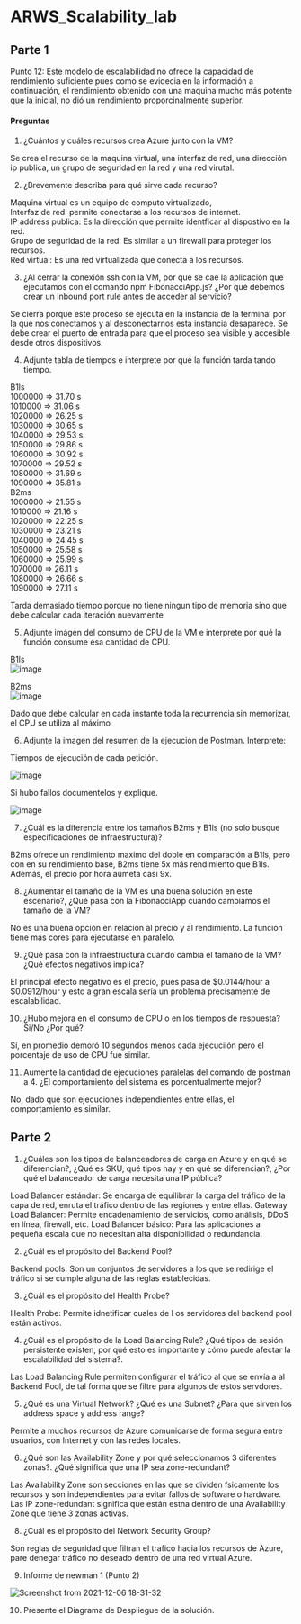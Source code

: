 # ARWS_Scalability_lab

## Parte 1

Punto 12: Este modelo de escalabilidad no ofrece la capacidad de rendimiento suficiente pues como se evidecia en la información a continuación, el rendimiento obtenido con una maquina mucho más potente que la inicial, no dió un rendimiento proporcinalmente superior.

#### Preguntas

1. ¿Cuántos y cuáles recursos crea Azure junto con la VM?

Se crea el recurso de la maquina virtual, una interfaz de red, una dirección ip publica, un grupo de seguridad en la red y una red virutal.

2. ¿Brevemente describa para qué sirve cada recurso?

Maquina virtual es un equipo de computo virtualizado, <br>
Interfaz de red: permite conectarse a los recursos de internet.<br>
IP address publica: Es la dirección que permite identficar al dispostivo en la red. <br>
Grupo de seguridad de la red: Es similar a un firewall para proteger los recursos. <br>
Red virtual: Es una red virtualizada que conecta a los recursos. <br>

3. ¿Al cerrar la conexión ssh con la VM, por qué se cae la aplicación que ejecutamos con el comando npm FibonacciApp.js? ¿Por qué debemos crear un Inbound port rule antes de acceder al servicio?

Se cierra porque este proceso se ejecuta en la instancia de la terminal por la que nos conectamos y al desconectarnos esta instancia desaparece. Se debe crear el puerto de entrada para que el proceso sea visible y accesible desde otros dispositivos.

4. Adjunte tabla de tiempos e interprete por qué la función tarda tando tiempo.

B1ls <br>
1000000 => 31.70 s <br>
1010000 => 31.06 s <br>
1020000 => 26.25 s <br>
1030000 => 30.65 s <br>
1040000 => 29.53 s <br>
1050000 => 29.86 s <br>
1060000 => 30.92 s <br>
1070000 => 29.52 s <br>
1080000 => 31.69 s <br>
1090000 => 35.81 s <br>
B2ms <br>
1000000 => 21.55 s <br>
1010000 => 21.16 s <br>
1020000 => 22.25 s <br>
1030000 => 23.21 s <br>
1040000 => 24.45 s <br>
1050000 => 25.58 s <br>
1060000 => 25.99 s <br>
1070000 => 26.11 s <br>
1080000 => 26.66 s <br>
1090000 => 27.11 s <br>

Tarda demasiado tiempo porque no tiene ningun tipo de memoria sino que debe calcular cada iteración nuevamente

5. Adjunte imágen del consumo de CPU de la VM e interprete por qué la función consume esa cantidad de CPU.

B1ls <br>
![image](https://user-images.githubusercontent.com/60078276/144887220-b5be21b0-c32c-499e-9857-f6077872917b.png)

B2ms <br>
![image](https://user-images.githubusercontent.com/60078276/144911322-2a6c7091-c286-4547-972b-8ddf8c3ddc14.png)

Dado que debe calcular en cada instante toda la recurrencia sin memorizar, el CPU se utiliza al máximo

6. Adjunte la imagen del resumen de la ejecución de Postman. Interprete:

Tiempos de ejecución de cada petición.

![image](https://user-images.githubusercontent.com/60078276/144922036-50f6b4fd-bba7-4fd9-b0b4-fa8f286b57dd.png)



Si hubo fallos documentelos y explique.

![image](https://user-images.githubusercontent.com/60078276/144922130-0b97d732-979f-41db-8141-16c5103c6df7.png)



7. ¿Cuál es la diferencia entre los tamaños B2ms y B1ls (no solo busque especificaciones de infraestructura)?

B2ms ofrece un rendimiento maximo del doble en comparación a B1ls, pero con en su rendimiento base, B2ms tiene 5x más rendimiento que B1ls. Además, el precio por hora aumeta casi 9x.

8. ¿Aumentar el tamaño de la VM es una buena solución en este escenario?, ¿Qué pasa con la FibonacciApp cuando cambiamos el tamaño de la VM?

No es una buena opción en relación al precio y al rendimiento. La funcion tiene más cores para ejecutarse en paralelo.

9. ¿Qué pasa con la infraestructura cuando cambia el tamaño de la VM? ¿Qué efectos negativos implica?

El principal efecto negativo es el precio, pues pasa de $0.0144/hour a $0.0912/hour y esto a gran escala sería un problema precisamente de escalabilidad.

10. ¿Hubo mejora en el consumo de CPU o en los tiempos de respuesta? Si/No ¿Por qué?

Sí, en promedio demoró 10 segundos menos cada ejecuciión pero el porcentaje de uso de CPU fue similar.

11. Aumente la cantidad de ejecuciones paralelas del comando de postman a 4. ¿El comportamiento del sistema es porcentualmente mejor?

No, dado que son ejecuciones independientes entre ellas, el comportamiento es similar.


## Parte 2

1. ¿Cuáles son los tipos de balanceadores de carga en Azure y en qué se diferencian?, ¿Qué es SKU, qué tipos hay y en qué se diferencian?, ¿Por qué el balanceador de carga necesita una IP pública?

Load Balancer estándar: Se encarga de equilibrar la carga del tráfico de la capa de red, enruta el tráfico dentro de las regiones y entre ellas.
Gateway Load Balancer: Permite encadenamiento de servicios, como análisis, DDoS en línea, firewall, etc.
Load Balancer básico: Para las aplicaciones a pequeña escala que no necesitan alta disponibilidad o redundancia.

2. ¿Cuál es el propósito del Backend Pool?

Backend pools: Son un conjuntos de servidores a los que se redirige el tráfico si se cumple alguna de las reglas establecidas.

3. ¿Cuál es el propósito del Health Probe?

Health Probe: Permite idnetificar cuales de l os servidores del backend pool están activos.

4. ¿Cuál es el propósito de la Load Balancing Rule? ¿Qué tipos de sesión persistente existen, por qué esto es importante y cómo puede afectar la escalabilidad del sistema?.

Las Load Balancing Rule permiten configurar el tráfico al que se envía a al Backend Pool, de tal forma que se filtre para algunos de estos servdores.

5. ¿Qué es una Virtual Network? ¿Qué es una Subnet? ¿Para qué sirven los address space y address range?

Permite a muchos recursos de Azure comunicarse de forma segura entre usuarios, con Internet y con las redes locales.

6. ¿Qué son las Availability Zone y por qué seleccionamos 3 diferentes zonas?. ¿Qué significa que una IP sea zone-redundant?

Las Availability Zone son secciones en las que se dividen fsicamente los recursos y son independientes para evitar fallos de software o hardware. Las IP zone-redundant significa que están estna dentro de una Availability Zone que tiene 3 zonas activas. 

8. ¿Cuál es el propósito del Network Security Group?

Son reglas de seguridad que filtran el trafico hacia los recursos de Azure, pare denegar tráfico no deseado dentro de una red virtual Azure.

9. Informe de newman 1 (Punto 2)

![Screenshot from 2021-12-06 18-31-32](https://user-images.githubusercontent.com/60078276/144948914-6f0cf50e-4d37-4325-8722-1a5145ca7f5d.png)


10. Presente el Diagrama de Despliegue de la solución.
